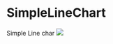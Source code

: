 # SimpleLineChart
Simple Line char
![](https://upload-images.jianshu.io/upload_images/44312-148eff8ead6590e7.gif?imageMogr2/auto-orient/strip%7CimageView2/2/w/700)
